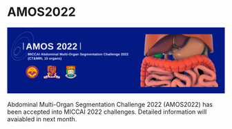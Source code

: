 # AMOS2022

![alt text](sources/banner.png)

Abdominal Multi-Organ Segmentation Challenge 2022 (AMOS2022) has been accepted into MICCAI 2022 challenges. Detailed information will avaiabled in next month.